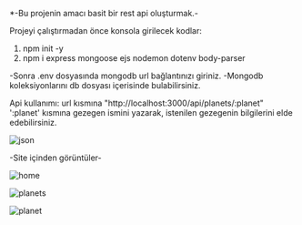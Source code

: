 
 *-Bu projenin amacı basit bir rest api oluşturmak.-

Projeyi çalıştırmadan önce konsola girilecek kodlar:
1) npm init -y
2) npm i express mongoose ejs nodemon dotenv body-parser
   
 -Sonra .env dosyasında mongodb url bağlantınızı giriniz.
 -Mongodb koleksiyonlarını db dosyası içerisinde bulabilirsiniz.



Api kullanımı:
url kısmına "http://localhost:3000/api/planets/:planet" ':planet' kısmına gezegen ismini yazarak, istenilen gezegenin bilgilerini elde edebilirsiniz.

![json](https://github.com/serhatsahin28/solarSystemApi/assets/95092280/204031cc-a426-42cf-a228-c0d543485c6f)



-Site içinden görüntüler-

![home](https://github.com/serhatsahin28/solarSystemApi/assets/95092280/728f92da-3a31-4938-b8ac-cd627abb3e9a)


![planets](https://github.com/serhatsahin28/solarSystemApi/assets/95092280/d7e1290c-c9b5-4e92-9fbe-1b1aa1979032)



![planet](https://github.com/serhatsahin28/solarSystemApi/assets/95092280/3471cf74-ab61-40a8-8bfa-64fe1a0939da)


 
 
